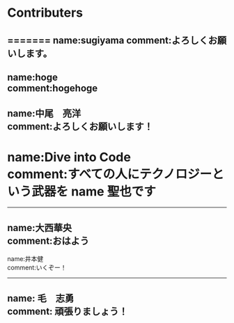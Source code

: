 # Contributers

=======
name:sugiyama
comment:よろしくお願いします。
----
name:hoge  
comment:hogehoge
------
name:中尾　亮洋  
comment:よろしくお願いします！
----
name:Dive into Code  
comment:すべての人にテクノロジーという武器を
name 聖也です
=======
---
name:大西華央  
comment:おはよう
----
name:井本健  
comment:いくぞー！

----
name: 毛　志勇  
comment: 頑張りましょう！  
----

